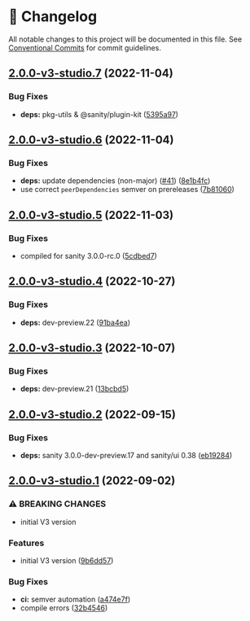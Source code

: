 <!-- markdownlint-disable --><!-- textlint-disable -->

# 📓 Changelog

All notable changes to this project will be documented in this file. See
[Conventional Commits](https://conventionalcommits.org) for commit guidelines.

## [2.0.0-v3-studio.7](https://github.com/sanity-io/sanity-plugin-dashboard-widget-netlify/compare/v2.0.0-v3-studio.6...v2.0.0-v3-studio.7) (2022-11-04)

### Bug Fixes

- **deps:** pkg-utils & @sanity/plugin-kit ([5395a97](https://github.com/sanity-io/sanity-plugin-dashboard-widget-netlify/commit/5395a975aa527079110525d85484c86159bc2cd4))

## [2.0.0-v3-studio.6](https://github.com/sanity-io/sanity-plugin-dashboard-widget-netlify/compare/v2.0.0-v3-studio.5...v2.0.0-v3-studio.6) (2022-11-04)

### Bug Fixes

- **deps:** update dependencies (non-major) ([#41](https://github.com/sanity-io/sanity-plugin-dashboard-widget-netlify/issues/41)) ([8e1b4fc](https://github.com/sanity-io/sanity-plugin-dashboard-widget-netlify/commit/8e1b4fcd2cc0ac925148a1351adc34821346c871))
- use correct `peerDependencies` semver on prereleases ([7b81060](https://github.com/sanity-io/sanity-plugin-dashboard-widget-netlify/commit/7b810606a547e5612bb33c09f957a7e5dc8c3142))

## [2.0.0-v3-studio.5](https://github.com/sanity-io/sanity-plugin-dashboard-widget-netlify/compare/v2.0.0-v3-studio.4...v2.0.0-v3-studio.5) (2022-11-03)

### Bug Fixes

- compiled for sanity 3.0.0-rc.0 ([5cdbed7](https://github.com/sanity-io/sanity-plugin-dashboard-widget-netlify/commit/5cdbed7784fbbc40baf535aa06dbe10d08755838))

## [2.0.0-v3-studio.4](https://github.com/sanity-io/sanity-plugin-dashboard-widget-netlify/compare/v2.0.0-v3-studio.3...v2.0.0-v3-studio.4) (2022-10-27)

### Bug Fixes

- **deps:** dev-preview.22 ([91ba4ea](https://github.com/sanity-io/sanity-plugin-dashboard-widget-netlify/commit/91ba4eaf77c537b715d1e52ed1d17d1f3322c546))

## [2.0.0-v3-studio.3](https://github.com/sanity-io/sanity-plugin-dashboard-widget-netlify/compare/v2.0.0-v3-studio.2...v2.0.0-v3-studio.3) (2022-10-07)

### Bug Fixes

- **deps:** dev-preview.21 ([13bcbd5](https://github.com/sanity-io/sanity-plugin-dashboard-widget-netlify/commit/13bcbd5f5580704fb6fd1efb9e492bc518c86c53))

## [2.0.0-v3-studio.2](https://github.com/sanity-io/sanity-plugin-dashboard-widget-netlify/compare/v2.0.0-v3-studio.1...v2.0.0-v3-studio.2) (2022-09-15)

### Bug Fixes

- **deps:** sanity 3.0.0-dev-preview.17 and sanity/ui 0.38 ([eb19284](https://github.com/sanity-io/sanity-plugin-dashboard-widget-netlify/commit/eb192845f14ba8b8953e154596422cca0c8a3c4c))

## [2.0.0-v3-studio.1](https://github.com/sanity-io/sanity-plugin-dashboard-widget-netlify/compare/v1.3.0...v2.0.0-v3-studio.1) (2022-09-02)

### ⚠ BREAKING CHANGES

- initial V3 version

### Features

- initial V3 version ([9b6dd57](https://github.com/sanity-io/sanity-plugin-dashboard-widget-netlify/commit/9b6dd57bafecc4e0fae2cfeb6ec2f042b21226d8))

### Bug Fixes

- **ci:** semver automation ([a474e7f](https://github.com/sanity-io/sanity-plugin-dashboard-widget-netlify/commit/a474e7f9ba0e7ea005fa53dd8b2c8e674dc03a39))
- compile errors ([32b4546](https://github.com/sanity-io/sanity-plugin-dashboard-widget-netlify/commit/32b45460d1f71c74dc4a40ed6af1d8a839b5423f))
